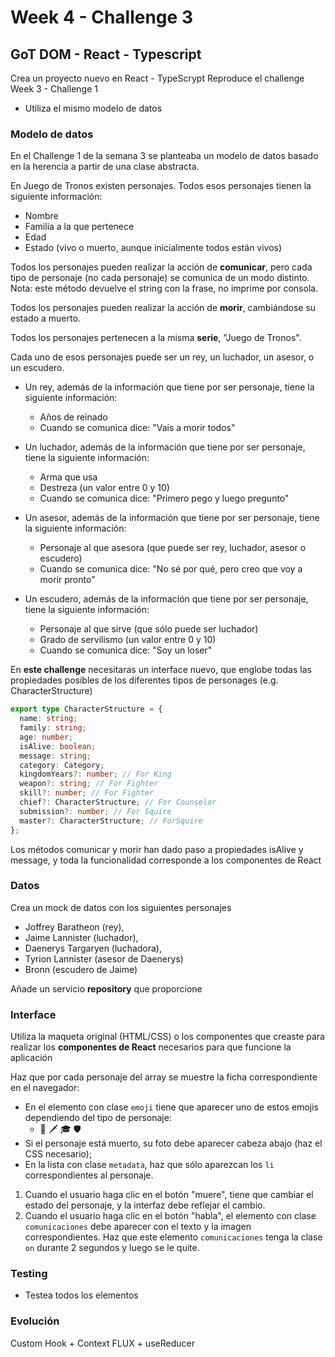 # Week 4 - Challenge 3

## GoT DOM - React - Typescript

Crea un proyecto nuevo en React - TypeScrypt
Reproduce el challenge Week 3 - Challenge 1

- Utiliza el mismo modelo de datos

### Modelo de datos

En el Challenge 1 de la semana 3 se planteaba un modelo de datos basado en la herencia a partir de una clase abstracta.

En Juego de Tronos existen personajes. Todos esos personajes tienen la siguiente información:

- Nombre
- Familia a la que pertenece
- Edad
- Estado (vivo o muerto, aunque inicialmente todos están vivos)

Todos los personajes pueden realizar la acción de **comunicar**, pero cada tipo de personaje (no cada personaje) se comunica de un modo distinto. Nota: este método devuelve el string con la frase, no imprime por consola.

Todos los personajes pueden realizar la acción de **morir**, cambiándose su estado a muerto.

Todos los personajes pertenecen a la misma **serie**, "Juego de Tronos".

Cada uno de esos personajes puede ser un rey, un luchador, un asesor, o un escudero.

- Un rey, además de la información que tiene por ser personaje, tiene la siguiente información:
  - Años de reinado
  - Cuando se comunica dice: "Vais a morir todos"

- Un luchador, además de la información que tiene por ser personaje, tiene la siguiente información:
  - Arma que usa
  - Destreza (un valor entre 0 y 10)
  - Cuando se comunica dice: "Primero pego y luego pregunto"

- Un asesor, además de la información que tiene por ser personaje, tiene la siguiente información:
  - Personaje al que asesora (que puede ser rey, luchador, asesor o escudero)
  - Cuando se comunica dice: "No sé por qué, pero creo que voy a morir pronto"

- Un escudero, además de la información que tiene por ser personaje, tiene la siguiente información:
  - Personaje al que sirve (que sólo puede ser luchador)
  - Grado de servilismo (un valor entre 0 y 10)
  - Cuando se comunica dice: "Soy un loser"

En **este challenge** necesitaras un interface nuevo, que englobe todas las propiedades posibles de los diferentes tipos de personages (e.g. CharacterStructure)

```ts
export type CharacterStructure = {
  name: string;
  family: string;
  age: number;
  isAlive: boolean;
  message: string;
  category: Category;
  kingdomYears?: number; // For King
  weapon?: string; // For Fighter
  skill?: number; // For Fighter
  chief?: CharacterStructure; // For Counselor
  submission?: number; // For Squire
  master?: CharacterStructure; // ForSquire
};
```

Los métodos comunicar y morir han dado paso a propiedades isAlive y message, y toda la funcionalidad corresponde a los componentes de React

### Datos

Crea un mock de datos con los siguientes personajes

- Joffrey Baratheon (rey),
- Jaime Lannister (luchador),
- Daenerys Targaryen (luchadora),
- Tyrion Lannister (asesor de Daenerys)
- Bronn (escudero de Jaime)

Añade un servicio **repository** que proporcione

### Interface

Utiliza la maqueta original (HTML/CSS) o los componentes que creaste para realizar los **componentes de React** necesarios para que funcione la aplicación

Haz que por cada personaje del array se muestre la ficha correspondiente en el navegador:

- En el elemento con clase `emoji` tiene que aparecer uno de estos emojis dependiendo del tipo de personaje:
  - 👑 🗡 🎓 🛡
- Si el personaje está muerto, su foto debe aparecer cabeza abajo (haz el CSS necesario);
- En la lista con clase `metadata`, haz que sólo aparezcan los `li` correspondientes al personaje.

1. Cuando el usuario haga clic en el botón "muere", tiene que cambiar el estado del personaje, y la interfaz debe reflejar el cambio.
2. Cuando el usuario haga clic en el botón "habla", el elemento con clase `comunicaciones` debe aparecer con el texto y la imagen correspondientes. Haz que este elemento `comunicaciones` tenga la clase `on` durante 2 segundos y luego se le quite.

### Testing

- Testea todos los elementos

### Evolución

Custom Hook + Context
FLUX + useReducer
